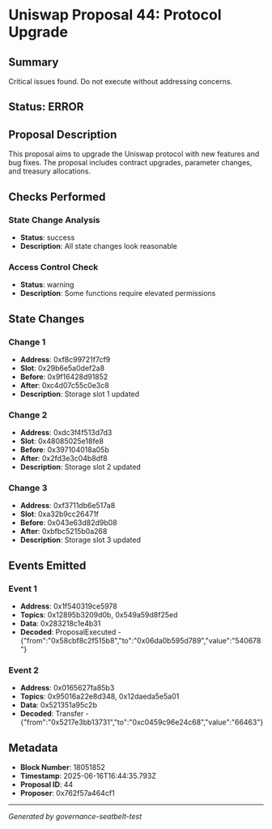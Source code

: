 # Uniswap Proposal 44: Protocol Upgrade

## Summary
Critical issues found. Do not execute without addressing concerns.

## Status: ERROR

## Proposal Description
This proposal aims to upgrade the Uniswap protocol with new features and bug fixes. The proposal includes contract upgrades, parameter changes, and treasury allocations.

## Checks Performed

### State Change Analysis
- **Status**: success
- **Description**: All state changes look reasonable


### Access Control Check
- **Status**: warning
- **Description**: Some functions require elevated permissions



## State Changes

### Change 1
- **Address**: 0xf8c99721f7cf9
- **Slot**: 0x29b6e5a0def2a8
- **Before**: 0x9f16428d91852
- **After**: 0xc4d07c55c0e3c8
- **Description**: Storage slot 1 updated

### Change 2
- **Address**: 0xdc3f4f513d7d3
- **Slot**: 0x48085025e18fe8
- **Before**: 0x397104018a05b
- **After**: 0x2fd3e3c04b8df8
- **Description**: Storage slot 2 updated

### Change 3
- **Address**: 0xf3711db6e517a8
- **Slot**: 0xa32b9cc26471f
- **Before**: 0x043e63d82d9b08
- **After**: 0xbfbc5215b0a268
- **Description**: Storage slot 3 updated


## Events Emitted

### Event 1
- **Address**: 0x1f540319ce5978
- **Topics**: 0x12895b3209d0b, 0x549a59d8f25ed
- **Data**: 0x283218c1e4b31
- **Decoded**: ProposalExecuted - {"from":"0x58cbf8c2f515b8","to":"0x06da0b595d789","value":"540678"}

### Event 2
- **Address**: 0x0165627fa85b3
- **Topics**: 0x95016a22e8d348, 0x12daeda5e5a01
- **Data**: 0x521351a95c2b
- **Decoded**: Transfer - {"from":"0x5217e3bb13731","to":"0xc0459c96e24c68","value":"66463"}


## Metadata
- **Block Number**: 18051852
- **Timestamp**: 2025-06-16T16:44:35.793Z
- **Proposal ID**: 44
- **Proposer**: 0x762f57a464cf1

---
*Generated by governance-seatbelt-test*
